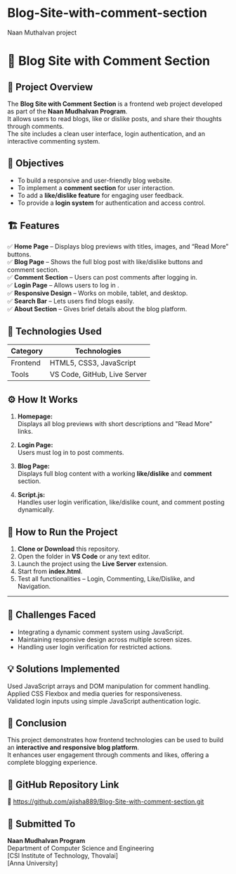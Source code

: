 # Blog-Site-with-comment-section
Naan Muthalvan project
# 📝 Blog Site with Comment Section

## 📘 Project Overview

The **Blog Site with Comment Section** is a frontend web project developed as part of the **Naan Mudhalvan Program**.  
It allows users to read blogs, like or dislike posts, and share their thoughts through comments.  
The site includes a clean user interface, login authentication, and an interactive commenting system.


## 🎯 Objectives

- To build a responsive and user-friendly blog website.  
- To implement a **comment section** for user interaction.  
- To add a **like/dislike feature** for engaging user feedback.  
- To provide a **login system** for authentication and access control.


## 🏗️ Features

✅ **Home Page** – Displays blog previews with titles, images, and “Read More” buttons.  
✅ **Blog Page** – Shows the full blog post with like/dislike buttons and comment section.  
✅ **Comment Section** – Users can post comments after logging in.  
✅ **Login Page** – Allows users to log in .  
✅ **Responsive Design** – Works on mobile, tablet, and desktop.  
✅ **Search Bar** – Lets users find blogs easily.  
✅ **About Section** – Gives brief details about the blog platform.


## 🧠 Technologies Used

| Category | Technologies |
|-----------|---------------|
| Frontend | HTML5, CSS3, JavaScript |
| Tools | VS Code, GitHub, Live Server |



## ⚙️ How It Works

1. **Homepage:**  
   Displays all blog previews with short descriptions and "Read More" links.

2. **Login Page:**  
   Users must log in to post comments.

3. **Blog Page:**  
   Displays full blog content with a working **like/dislike** and **comment** section.

4. **Script.js:**  
   Handles user login verification, like/dislike count, and comment posting dynamically.


## 🚀 How to Run the Project

1. **Clone or Download** this repository.  
2. Open the folder in **VS Code** or any text editor.  
3. Launch the project using the **Live Server** extension.  
4. Start from **index.html**.  
5. Test all functionalities – Login, Commenting, Like/Dislike, and Navigation.

---

## 🧩 Challenges Faced

- Integrating a dynamic comment system using JavaScript.  
- Maintaining responsive design across multiple screen sizes.  
- Handling user login verification for restricted actions.


## 💡 Solutions Implemented
 Used JavaScript arrays and DOM manipulation for comment handling.  
 Applied CSS Flexbox and media queries for responsiveness.  
 Validated login inputs using simple JavaScript authentication logic.




## 🏁 Conclusion

This project demonstrates how frontend technologies can be used to build an **interactive and responsive blog platform**.  
It enhances user engagement through comments and likes, offering a complete blogging experience.



## 📎 GitHub Repository Link

🔗 https://github.com/ajisha889/Blog-Site-with-comment-section.git

## 🧾 Submitted To

**Naan Mudhalvan Program**  
Department of Computer Science and Engineering  
[CSI Institute of Technology, Thovalai]  
[Anna University]



